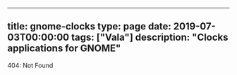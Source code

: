 
---
title: gnome-clocks
type: page
date: 2019-07-03T00:00:00
tags: ["Vala"]
description: "Clocks applications for GNOME"
---


404: Not Found